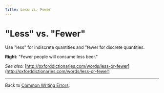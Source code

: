 ```yaml
---
Title: Less vs. Fewer
---
```

# "Less" vs. "Fewer"

Use "less" for indiscrete quantities and "fewer for discrete quantities.

**Right:** "Fewer people will consume less beer."

*See also:* [http://oxforddictionaries.com/words/less-or-fewer](http://oxforddictionaries.com/words/less-or-fewer)

---

Back to [Common Writing Errors](/wiki/howtos/commonwritingerrors/).
